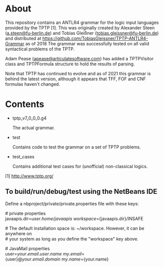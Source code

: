 # About
This repository contains an ANTLR4 grammar for the logic input languages provided by the TPTP [1].
This was originally created by Alexander Steen (a.steen@fu-berlin.de) and Tobias Gleißner (tobias.gleissner@fu-berlin.de)
and distributed at https://github.com/TobiasGleissner/TPTP-ANTLR4-Grammar as of 2018
The grammar was successfully tested on all valid syntactical problems of the TPTP.

Adam Pease (apease@articulatesoftware.com) has added a TPTPVisitor class and TPTPFormula
structure to hold the results of parsing.

Note that TPTP has continued to evolve and as of 2021 this grammar is behind the
latest version, although it appears that TFF, FOF and CNF formulas haven't changed.

# Contents
* tptp_v7_0_0_0.g4

    The actual grammar.

* test

    Contains code to test the grammar on a set of TPTP problems.

* test_cases

    Contains additional test cases for (unofficial) non-classical logics.

[1] http://www.tptp.org/

## To build/run/debug/test using the NetBeans IDE
Define a nbproject/private/private.properties file with these keys:

\# private properties\
javaapis.dir=${user.home}/javaapis\
workspace=${javaapis.dir}/INSAFE

\# The default installation space is: ~/workspace. However, it can be anywhere on\
\# your system as long as you define the "workspace" key above.

\# JavaMail properties\
user=${your.email.user.name}\
my.email=${user}@${your.email.domain}\
my.name=${your.name}

